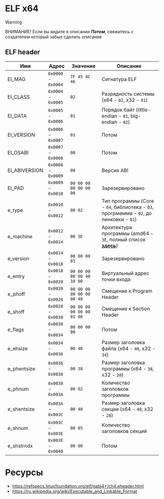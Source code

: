 # ELF x64
> [!WARNING]
> ВНИМАНИЕ! Если вы видите в описании ***Потом***, свяжитесь с создателем который забыл сделать описание

## ELF header
| Имя           | Адрес               | Значение                  | Описание                                                                              |
| ------------- | ------------------- | ------------------------- | ------------------------------------------------------------------------------------- |
| EI_MAG        | `0x0000` - `0x0004` | `7F 45 4C 46`             | Сигнатура ELF                                                                         |
| EI_CLASS      | `0x0004` - `0x0005` | `02`                      | Разрядность системы (x64 - `02`, x32 - `01`)                                          |
| EI_DATA       | `0x0005` - `0x0006` | `01`                      | Порядок байт (little-endian - `01`, big-endian - `02`)                                |
| EI_VERSION    | `0x0006` - `0x0007` | `01`                      | Потом                                                                                 |
| EI_OSABI      | `0x0007` - `0x0008` | `00`                      | Потом                                                                                 |
| EI_ABIVERSION | `0x0008` - `0x0009` | `00`                      | Версия ABI                                                                            |
| EI_PAD        | `0x0009` - `0x0010` | `00 00 00 00 00 00 00`    | Зарезервировано                                                                       |
| e_type        | `0x0010` - `0x0012` | `00 02`                   | Тип программы (Core - `04`, библиотека - `03`, прогрмамма - `02`, до линковки - `01`) |
| e_machine     | `0x0012` - `0x0014` | `00 3E`                   | Архитектура программы (amd64 - `3E`, полный список [**здесь**](arch-list))            |
| e_version     | `0x0014` - `0x0018` | `00 00 00 01`             | Зарезервировано                                                                       |
| e_entry       | `0x0018` - `0x0020` | `00 00 00 00 00 40 10 00` | Виртуальный адрес точки входа                                                         |
| e_phoff       | `0x0020` - `0x0028` | `00 00 00 00 00 00 00 40` | Смещение к Program Header                                                             |
| e_shoff       | `0x0028` - `0x0030` | `00 00 00 00 00 00 01 00` | Смещение к Section Header                                                             |
| e_flags       | `0x0030` - `0x0034` | `00 00 00 00`             | Потом                                                                                 |
| e_ehsize      | `0x0034` - `0x0036` | `00 40`                   | Размер заголовка файла (x64 - `40`, x32 - `34`)                                       |
| e_phentsize   | `0x0036` - `0x0038` | `00 38`                   | Размер заголовка программы (x64 - `38`, x32 - `20`)                                   |
| e_phnum       | `0x0038` - `0x003A` | `00 02`                   | Количество заголовков программы                                                       |
| e_shentsize   | `0x003A` - `0x003C` | `00 40`                   | Размер заголовка секции (x64 - `40`, x32 - `28`)                                      |
| e_shnum       | `0x003C` - `0x003E` | `00 05`                   | Количество заголовков секций                                                          |
| e_shstrndx    | `0x003E` - `0x0040` | `00 00`                   | Потом                                                                                 |


[arch-list]: https://refspecs.linuxfoundation.org/elf/gabi4+/ch4.eheader.html

# Ресурсы
- https://refspecs.linuxfoundation.org/elf/gabi4+/ch4.eheader.html
- https://ru.wikipedia.org/wiki/Executable_and_Linkable_Format